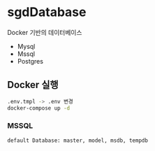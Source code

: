 # sgdDatabase

Docker 기반의 데이터베이스

- Mysql
- Mssql
- Postgres

## Docker 실행

```bash
.env.tmpl -> .env 변경
docker-compose up -d
```

### MSSQL

```txt
default Database: master, model, msdb, tempdb
```
